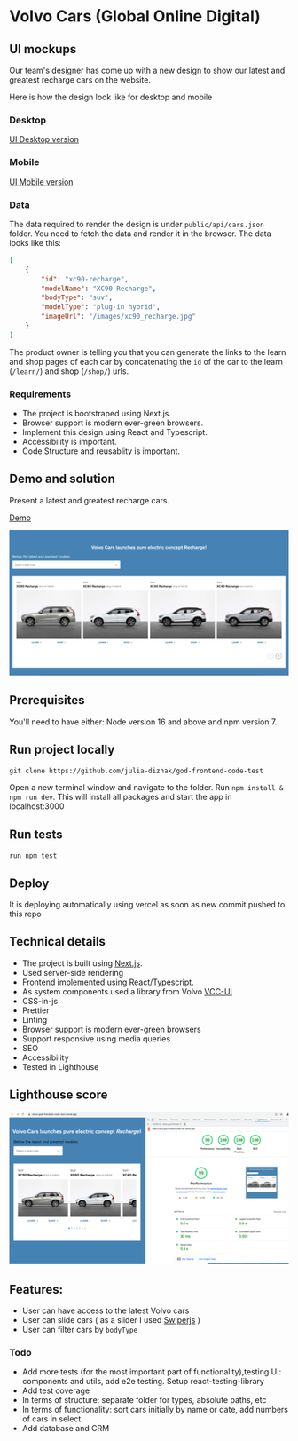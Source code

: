 # Volvo Cars (Global Online Digital)

## UI mockups

Our team's designer has come up with a new design to show our latest and greatest recharge cars on the website.

Here is how the design look like for desktop and mobile

### Desktop

[UI Desktop version](./docs/ProductList-Desktop.png)

### Mobile

[UI Mobile version](./docs/ProductList-Mobile.png)

### Data

The data required to render the design is under `public/api/cars.json` folder. You need to fetch the data and render it in the browser. The data looks like this:

```json
[
    {
        "id": "xc90-recharge",
        "modelName": "XC90 Recharge",
        "bodyType": "suv",
        "modelType": "plug-in hybrid",
        "imageUrl": "/images/xc90_recharge.jpg"
    }
]
```

The product owner is telling you that you can generate the links to the learn and shop pages of each car by concatenating the `id` of the car to the learn (`/learn/`) and shop (`/shop/`) urls.

### Requirements

-   The project is bootstraped using Next.js.
-   Browser support is modern ever-green browsers.
-   Implement this design using React and Typescript.
-   Accessibility is important.
-   Code Structure and reusablity is important.

## Demo and solution

Present a latest and greatest recharge cars.

[Demo](https://volvo-god-frontend-code-test.vercel.app/)

![Screenshot](./docs/volvo-models.png)

## Prerequisites

You'll need to have either: Node version 16 and above and npm version 7.

## Run project locally

```
git clone https://github.com/julia-dizhak/god-frontend-code-test
```

Open a new terminal window and navigate to the folder.
Run `npm install & npm run dev`.
This will install all packages and start the app in localhost:3000

## Run tests

```
run npm test
```

## Deploy

It is deploying automatically using vercel as soon as new commit pushed to this repo

## Technical details

-   The project is built using [Next.js](https://nextjs.org/).
-   Used server-side rendering
-   Frontend implemented using React/Typescript.
-   As system components used a library from Volvo [VCC-UI](https://vcc-ui.vercel.app/)
-   CSS-in-js
-   Prettier
-   Linting
-   Browser support is modern ever-green browsers
-   Support responsive using media queries
-   SEO
-   Accessibility
-   Tested in Lighthouse

## Lighthouse score

![Metrics](/docs/Volvo-Lighthouse-metrics.png)

## Features:

-   User can have access to the latest Volvo cars
-   User can slide cars ( as a slider I used [Swiperjs](https://swiperjs.com/) )
-   User can filter cars by `bodyType`

### Todo

-   Add more tests (for the most important part of functionality),testing UI: components and utils, add e2e testing. Setup react-testing-library
-   Add test coverage
-   In terms of structure: separate folder for types, absolute paths, etc
-   In terms of functionality: sort cars initially by name or date, add numbers of cars in select
-   Add database and CRM

